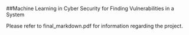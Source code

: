 ##Machine Learning in Cyber Security for Finding Vulnerabilities in a System

Please refer to final_markdown.pdf for information regarding the project.
